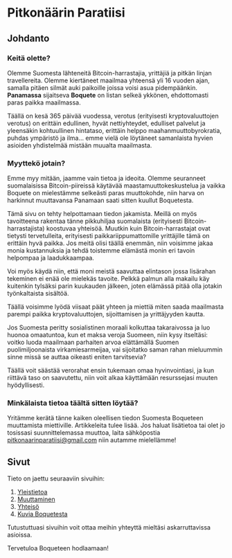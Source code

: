 # Pitkonäärin Paratiisi

## Johdanto
### Keitä olette?

Olemme Suomesta lähteneitä Bitcoin-harrastajia, yrittäjiä ja pitkän linjan travellereita. Olemme kiertäneet maailmaa yhteensä yli 16 vuoden ajan, samalla pitäen silmät auki paikoille joissa voisi asua pidempäänkin. **Panamassa** sijaitseva **Boquete** on listan selkeä ykkönen, ehdottomasti paras paikka maailmassa.

Täällä on kesä 365 päivää vuodessa, verotus (erityisesti kryptovaluuttojen verotus) on erittäin edullinen, hyvät nettiyhteydet, edulliset palvelut ja yleensäkin kohtuullinen hintataso, erittäin helppo maahanmuuttobyrokratia, puhdas ympäristö ja ilma... emme vielä ole löytäneet samanlaista hyvien asioiden yhdistelmää mistään muualta maailmasta.

### Myyttekö jotain?

Emme myy mitään, jaamme vain tietoa ja ideoita. Olemme seuranneet suomalaisissa Bitcoin-piireissä käytävää maastamuuttokeskustelua ja vaikka Boquete on mielestämme selkeästi paras muuttokohde, niin harva on harkinnut muuttavansa Panamaan saati sitten kuullut Boquetesta.

Tämä sivu on tehty helpottamaan tiedon jakamista. Meillä on myös tavoitteena rakentaa tänne pikkuhiljaa suomalaista (erityisesti Bitcoin-harrastajista) koostuvaa yhteisöä. Muutkin kuin Bitcoin-harrastajat ovat tietysti tervetulleita, erityisesti paikkariippumattomille yrittäjille tämä on erittäin hyvä paikka. Jos meitä olisi täällä enemmän, niin voisimme jakaa monia kustannuksia ja tehdä toistemme elämästä monin eri tavoin helpompaa ja laadukkaampaa. 

Voi myös käydä niin, että moni meistä saavuttaa elintason jossa lisärahan tekeminen ei enää ole mielekäs tavoite. Pelkkä palmun alla makailu käy kuitenkin tylsäksi parin kuukauden jälkeen, joten elämässä pitää olla jotakin työnkaltaista sisältöä.

Täällä voisimme lyödä viisaat päät yhteen ja miettiä miten saada maailmasta parempi paikka kryptovaluuttojen, sijoittamisen ja yrittäjyyden kautta.

Jos Suomesta peritty sosialistinen moraali kolkuttaa takaraivossa ja luo huonoa omaatuntoa, kun et maksa veroja Suomeen, niin kysy itseltäsi: voitko luoda maailmaan parhaiten arvoa elättämällä Suomen puolimiljoonaista virkamiesarmeijaa, vai sijoitatko saman rahan mieluummin sinne missä se auttaa oikeasti eniten tarvitsevia?

Täällä voit säästää verorahat ensin tukemaan omaa hyvinvointiasi, ja kun riittävä taso on saavutettu, niin voit alkaa käyttämään resurssejasi muuten hyödyllisesti.

### Minkälaista tietoa täältä sitten löytää?

Yritämme kerätä tänne kaiken oleellisen tiedon Suomesta Boqueteen muuttamista miettiville. Artikkeleita tulee lisää. Jos haluat lisätietoa tai olet jo tosissasi suunnittelemassa muuttoa, laita sähköpostia <pitkonaarinparatiisi@gmail.com> niin autamme mielellämme!

## Sivut

Tieto on jaettu seuraaviin sivuihin:

1. [Yleistietoa](yleistietoa.html)
2. [Muuttaminen](muuttaminen.html)
3. [Yhteisö](yhteiso.html)
4. [Kuvia Boquetesta](kuvia.html)

Tutustuttuasi sivuihin voit ottaa meihin yhteyttä mieltäsi askarruttavissa asioissa. 

Tervetuloa Boqueteen hodlaamaan!